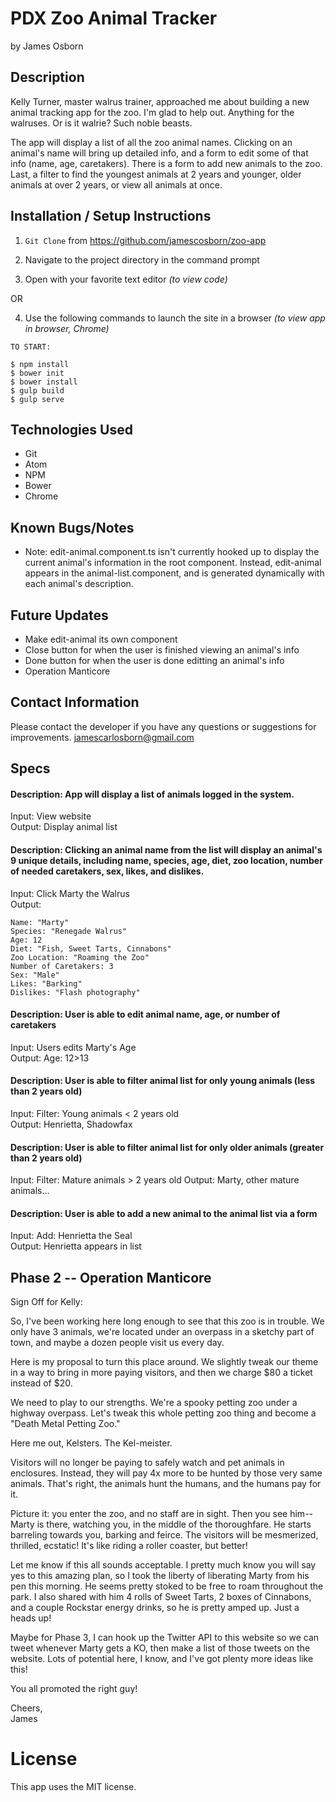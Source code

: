 # PDX Zoo Animal Tracker

by James Osborn

## Description

Kelly Turner, master walrus trainer, approached me about building a new animal tracking app for the zoo. I'm glad to help out. Anything for the walruses. Or is it walrie? Such noble beasts.

The app will display a list of all the zoo animal names. Clicking on an animal's name will bring up detailed info, and a form to edit some of that info (name, age, caretakers). There is a form to add new animals to the zoo. Last, a filter to find the youngest animals at 2 years and younger, older animals at over 2 years, or view all animals at once.

## Installation / Setup Instructions

1. `Git Clone` from https://github.com/jamescosborn/zoo-app  

2. Navigate to the project directory in the command prompt  

3. Open with your favorite text editor  *(to view code)*  

OR  

4. Use the following commands to launch the site in a browser *(to view app in browser, Chrome)*     

```
TO START:

$ npm install  
$ bower init  
$ bower install  
$ gulp build  
$ gulp serve
```

## Technologies Used

* Git     
* Atom   
* NPM  
* Bower   
* Chrome  

## Known Bugs/Notes

* Note: edit-animal.component.ts isn't currently hooked up to display the current animal's information in the root component. Instead, edit-animal appears in the animal-list.component, and is generated dynamically with each animal's description.

## Future Updates

* Make edit-animal its own component
* Close button for when the user is finished viewing an animal's info
* Done button for when the user is done editting an animal's info
* Operation Manticore

## Contact Information

Please contact the developer if you have any questions or suggestions for improvements. jamescarlosborn@gmail.com

## Specs

#### Description:  App will display a list of animals logged in the system.
Input:  View website  
Output:  Display animal list

#### Description: Clicking an animal name from the list will display an animal's 9 unique details, including name, species, age, diet, zoo location, number of needed caretakers, sex, likes, and dislikes.
Input:  Click Marty the Walrus  
Output:  
```
Name: "Marty"  
Species: "Renegade Walrus"  
Age: 12  
Diet: "Fish, Sweet Tarts, Cinnabons"  
Zoo Location: "Roaming the Zoo"  
Number of Caretakers: 3
Sex: "Male"  
Likes: "Barking"
Dislikes: "Flash photography"
```

#### Description:  User is able to edit animal name, age, or number of caretakers
Input:  Users edits Marty's Age  
Output: Age: 12>13  

#### Description:  User is able to filter animal list for only young animals (less than 2 years old)
Input:  Filter: Young animals < 2 years old  
Output:  Henrietta, Shadowfax

#### Description:  User is able to filter animal list for only older animals (greater than 2 years old)
Input:  Filter: Mature animals > 2 years old 
Output:  Marty, other mature animals...

#### Description:  User is able to add a new animal to the animal list via a form
Input:  Add: Henrietta the Seal  
Output:  Henrietta appears in list

## Phase 2 -- Operation Manticore

Sign Off for Kelly:

So, I've been working here long enough to see that this zoo is in trouble. We only have 3 animals, we're located under an overpass in a sketchy part of town, and maybe a dozen people visit us every day.

Here is my proposal to turn this place around. We slightly tweak our theme in a way to bring in more paying visitors, and then we charge $80 a ticket instead of $20.

We need to play to our strengths. We're a spooky petting zoo under a highway overpass. Let's tweak this whole petting zoo thing and become a "Death Metal Petting Zoo."

Here me out, Kelsters. The Kel-meister.  

Visitors will no longer be paying to safely watch and pet animals in enclosures. Instead, they will pay 4x more to be hunted by those very same animals. That's right, the animals hunt the humans, and the humans pay for it.

Picture it: you enter the zoo, and no staff are in sight. Then you see him--Marty is there, watching you, in the middle of the thoroughfare. He starts barreling towards you, barking and feirce. The visitors will be mesmerized, thrilled, ecstatic! It's like riding a roller coaster, but better!

Let me know if this all sounds acceptable. I pretty much know you will say yes to this amazing plan, so I took the liberty of liberating Marty from his pen this morning. He seems pretty stoked to be free to roam throughout the park. I also shared with him 4 rolls of Sweet Tarts, 2 boxes of Cinnabons, and a couple Rockstar energy drinks, so he is pretty amped up. Just a heads up!  

Maybe for Phase 3, I can hook up the Twitter API to this website so we can tweet whenever Marty gets a KO, then make a list of those tweets on the website. Lots of potential here, I know, and I've got plenty more ideas like this! 

You all promoted the right guy!

Cheers,  
James

# License
This app uses the MIT license.

